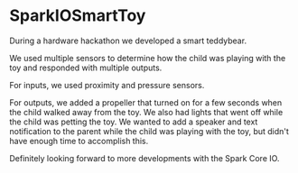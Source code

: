 # SparkIOSmartToy
During a hardware hackathon we developed a smart teddybear.

We used multiple sensors to determine how the child was playing with the toy and responded with multiple outputs. 

For inputs, we used proximity and pressure sensors. 

For outputs, we added a propeller that turned on for a few seconds when the child walked away from the toy. We also had lights that went off while the child was petting the toy. We wanted to add a speaker and text notification to the parent while the child was playing with the toy, but didn't have enough time to accomplish this. 

Definitely looking forward to more developments with the Spark Core IO. 
